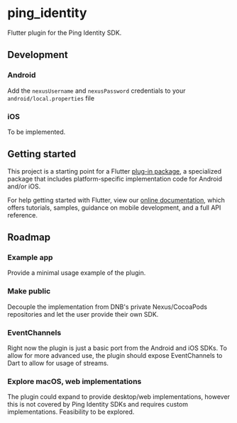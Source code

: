 # ping_identity

Flutter plugin for the Ping Identity SDK.

## Development

### Android

Add the `nexusUsername` and `nexusPassword` credentials to your `android/local.properties` file

### iOS

To be implemented.

## Getting started

This project is a starting point for a Flutter
[plug-in package](https://flutter.dev/developing-packages/),
a specialized package that includes platform-specific implementation code for
Android and/or iOS.

For help getting started with Flutter, view our
[online documentation](https://flutter.dev/docs), which offers tutorials,
samples, guidance on mobile development, and a full API reference.

## Roadmap

### Example app

Provide a minimal usage example of the plugin.

### Make public

Decouple the implementation from DNB's private Nexus/CocoaPods repositories and let the user provide their own SDK.

### EventChannels

Right now the plugin is just a basic port from the Android and iOS SDKs. To allow for more advanced use, the plugin should expose EventChannels to Dart to allow for usage of streams.

### Explore macOS, web implementations

The plugin could expand to provide desktop/web implementations, however this is not covered by Ping Identity SDKs and requires custom implementations. Feasibility to be explored.
